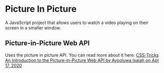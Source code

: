 # Picture In Picture

A JavaScript project that allows users to watch a video playing on their screen in a smaller window.

## Picture-in-Picture Web API

Uses the picture in picture API. You can read more about it here: [CSS-Tricks An Introduction to the Picture-in-Picture Web API by Ayooluwa Isaiah on Apr 17, 2020](https://css-tricks.com/an-introduction-to-the-picture-in-picture-web-api/)
